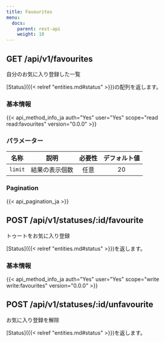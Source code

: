 ```yaml
---
title: Favourites
menu:
  docs:
    parent: rest-api
    weight: 10
---
```


## GET /api/v1/favourites

自分のお気に入り登録した一覧

[Status]({{< relref "entities.md#status" >}})の配列を返します。

### 基本情報

{{< api_method_info_ja auth="Yes" user="Yes" scope="read read:favourites" version="0.0.0" >}}

### パラメーター

|名称|説明|必要性|デフォルト値|
|----|-----------|:------:|:-----:|
| `limit` | 結果の表示個数 | 任意 | 20 |

### Pagination

{{< api_pagination_ja >}}

## POST /api/v1/statuses/:id/favourite

トゥートをお気に入り登録

[Status]({{< relref "entities.md#status" >}})を返します。

### 基本情報

{{< api_method_info_ja auth="Yes" user="Yes" scope="write write:favourites" version="0.0.0" >}}

## POST /api/v1/statuses/:id/unfavourite

お気に入り登録を解除

[Status]({{< relref "entities.md#status" >}})を返します。

